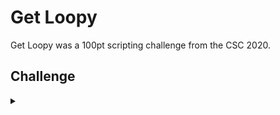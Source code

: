 <H1>Get Loopy</H1>
<p></p>
Get Loopy was a 100pt scripting challenge from the CSC 2020.
<p></p>
<H2>Challenge</H2>
<details>
    <summary></summary>
<p></p>
There must be a pattern in this mess...
<p></p>
Security through obscurity unfortunately is still a thing. See if you can reconstruct the flag
hidden amongst the folders.
<p></p>
Note that the flag is not surrounded by FLAG{}, but it will be obvious when you find it.
<p></p>
Challenge File: <a href="https://drive.google.com/file/d/1rvIcS_QLh3aXUOgQFzX8RfsX_wdGPUdf/view?usp=sharing" rel="nofollow">Google Drive</a>
<p></p>
<details>
    <summary>Walkthrough</summary>
<p></p>

</details>
</details>